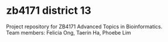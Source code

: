 # zb4171 district 13
Project repository for ZB4171 Advanced Topics in Bioinformatics.  
Team members: Felicia Ong, Taerin Ha, Phoebe Lim
